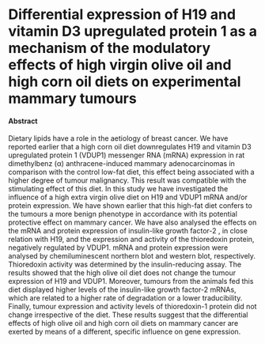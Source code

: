 # Differential expression of H19 and vitamin D3 upregulated protein 1 as a mechanism of the modulatory effects of high virgin olive oil and high corn oil diets on experimental mammary tumours

#### Abstract

Dietary lipids have a role in the aetiology of breast cancer. We have reported earlier that a high corn oil diet downregulates H19 and vitamin D3 upregulated protein 1 (VDUP1) messenger RNA (mRNA) expression in rat dimethylbenz (α) anthracene-induced mammary adenocarcinomas in comparison with the control low-fat diet, this effect being associated with a higher degree of tumour malignancy. This result was compatible with the stimulating effect of this diet. In this study we have investigated the influence of a high extra virgin olive diet on H19 and VDUP1 mRNA and/or protein expression. We have shown earlier that this high-fat diet confers to the tumours a more benign phenotype in accordance with its potential protective effect on mammary cancer. We have also analysed the effects on the mRNA and protein expression of insulin-like growth factor-2 , in close relation with H19, and the expression and activity of the thioredoxin protein, negatively regulated by VDUP1. mRNA and protein expression were analysed by chemiluminescent northern blot and western blot, respectively. Thioredoxin activity was determined by the insulin-reducing assay. The results showed that the high olive oil diet does not change the tumour expression of H19 and VDUP1. Moreover, tumours from the animals fed this diet displayed higher levels of the insulin-like growth factor-2 mRNAs, which are related to a higher rate of degradation or a lower traducibility. Finally, tumour expression and activity levels of thioredoxin-1 protein did not change irrespective of the diet. These results suggest that the differential effects of high olive oil and high corn oil diets on mammary cancer are exerted by means of a different, specific influence on gene expression.
